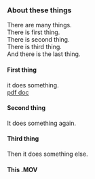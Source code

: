 ### About these things


There are many things.  
There is first thing.  
There is second thing.  
There is third thing.  
And there is the last thing.

 
  
 
#### First thing

it does something.  
[pdf doc](https://github.com/bodichHub/testrun/doc_cloud.pdf)

  
#### Second thing

It does something again.




#### Third thing

Then it does something else. 



#### This .MOV
